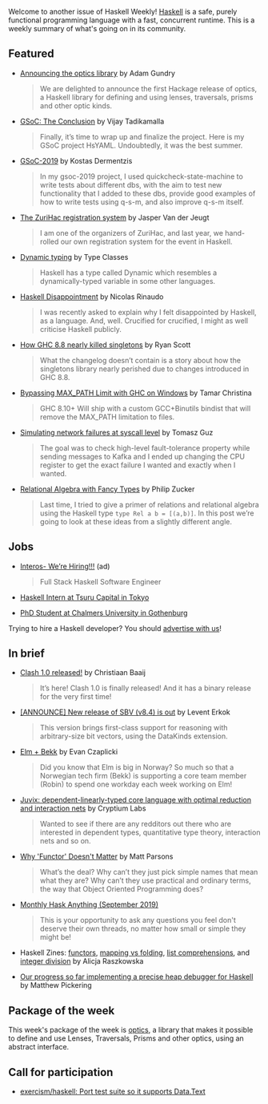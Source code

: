 Welcome to another issue of Haskell Weekly!
[Haskell](https://www.haskell.org) is a safe, purely functional programming language with a fast, concurrent runtime.
This is a weekly summary of what's going on in its community.

## Featured

-   [Announcing the optics library](https://well-typed.com/blog/2019/09/announcing-the-optics-library/) by Adam Gundry
    > We are delighted to announce the first Hackage release of optics, a Haskell library for defining and using lenses, traversals, prisms and other optic kinds.

-   [GSoC: The Conclusion](https://vijayphoenix.github.io/blog/gsoc-the-conclusion/) by Vijay Tadikamalla
    > Finally, it’s time to wrap up and finalize the project. Here is my GSoC project HsYAML. Undoubtedly, it was the best summer.

-   [GSoC-2019](https://github.com/kderme/gsoc/blob/6f644e801e388af891bacbd28d5386b5d5e16bb3/blog/meta-blog.md) by Kostas Dermentzis
    > In my gsoc-2019 project, I used quickcheck-state-machine to write tests about different dbs, with the aim to test new functionality that I added to these dbs, provide good examples of how to write tests using q-s-m, and also improve q-s-m itself.

-   [The ZuriHac registration system](https://jaspervdj.be/posts/2019-09-03-zureg.html) by Jasper Van der Jeugt
    > I am one of the organizers of ZuriHac, and last year, we hand-rolled our own registration system for the event in Haskell.

-   [Dynamic typing](https://typeclasses.com/phrasebook/dynamic) by Type Classes
    > Haskell has a type called Dynamic which resembles a dynamically-typed variable in some other languages.

-   [Haskell Disappointment](https://gist.github.com/nrinaudo/b02d0d17f62b6babea60cb0b52ded287) by Nicolas Rinaudo
    > I was recently asked to explain why I felt disappointed by Haskell, as a language. And, well. Crucified for crucified, I might as well criticise Haskell publicly.

-   [How GHC 8.8 nearly killed singletons](https://ryanglscott.github.io/2019/08/29/how-ghc-8-8-nearly-killed-singletons/) by Ryan Scott
    > What the changelog doesn’t contain is a story about how the singletons library nearly perished due to changes introduced in GHC 8.8.

-   [Bypassing MAX_PATH Limit with GHC on Windows](https://hub.zhox.com/posts/bypassing-max_path-limit-on-windows/) by Tamar Christina
    > GHC 8.10+ Will ship with a custom GCC+Binutils bindist that will remove the MAX_PATH limitation to files.

-   [Simulating network failures at syscall level](https://tgrez.github.io/posts/2019-09-04-simulate-network-failures.html) by Tomasz Guz
    > The goal was to check high-level fault-tolerance property while sending messages to Kafka and I ended up changing the CPU register to get the exact failure I wanted and exactly when I wanted.

-   [Relational Algebra with Fancy Types](http://www.philipzucker.com/relational-algebra-with-fancy-types/) by Philip Zucker
    > Last time, I tried to give a primer of relations and relational algebra using the Haskell type `type Rel a b = [(a,b)]`. In this post we’re going to look at these ideas from a slightly different angle.

## Jobs

-   [Interos- We’re Hiring!!!](https://interos.applicantpro.com/jobs/986650.html) (ad)
    > Full Stack Haskell Software Engineer

-   [Haskell Intern at Tsuru Capital in Tokyo](https://www.tsurucapital.com/en/)

-   [PhD Student at Chalmers University in Gothenburg](https://www.chalmers.se/en/about-chalmers/Working-at-Chalmers/Vacancies/Pages/default.aspx?rmpage=job&rmjob=7798)

Trying to hire a Haskell developer?
You should [advertise with us](https://haskellweekly.news/advertising.html)!

## In brief

-   [Clash 1.0 released!](https://clash-lang.org/news/02-clash10/) by Christiaan Baaij
    > It’s here! Clash 1.0 is finally released! And it has a binary release for the very first time!

-   [[ANNOUNCE] New release of SBV (v8.4) is out](https://np.reddit.com/r/haskell/comments/cy01lz/announce_new_release_of_sbv_v84_is_out/) by Levent Erkok
    > This version brings first-class support for reasoning with arbitrary-size bit vectors, using the DataKinds extension.

-   [Elm + Bekk](https://elm-lang.org/news/elm-and-bekk) by Evan Czaplicki
    > Did you know that Elm is big in Norway? So much so that a Norwegian tech firm (Bekk) is supporting a core team member (Robin) to spend one workday each week working on Elm!

-   [Juvix: dependent-linearly-typed core language with optimal reduction and interaction nets](https://np.reddit.com/r/haskell/comments/czierr/juvix_dependentlinearlytyped_core_language_with/) by Cryptium Labs
    > Wanted to see if there are any redditors out there who are interested in dependent types, quantitative type theory, interaction nets and so on.

-   [Why 'Functor' Doesn't Matter](https://www.parsonsmatt.org/2019/08/30/why_functor_doesnt_matter.html) by Matt Parsons
    > What’s the deal? Why can’t they just pick simple names that mean what they are? Why can’t they use practical and ordinary terms, the way that Object Oriented Programming does?

-   [Monthly Hask Anything (September 2019)](https://np.reddit.com/r/haskell/comments/cxxsyz/monthly_hask_anything_september_2019/)
    > This is your opportunity to ask any questions you feel don't deserve their own threads, no matter how small or simple they might be!

-   Haskell Zines: [functors](https://alicja.dev/zines/haskell_functors), [mapping vs folding](https://alicja.dev/zines/haskell_mapping_vs_folding), [list comprehensions](https://alicja.dev/zines/haskell_list_comprehensions), and [integer division](https://alicja.dev/zines/haskell_division) by Alicja Raszkowska

-   [Our progress so far implementing a precise heap debugger for Haskell](https://www.youtube.com/watch?v=IW2VoSdl1GM) by Matthew Pickering

## Package of the week

This week's package of the week is [optics](https://hackage.haskell.org/package/optics-0.1), a library that makes it possible to define and use Lenses, Traversals, Prisms and other optics, using an abstract interface.

## Call for participation

-   [exercism/haskell: Port test suite so it supports Data.Text](https://github.com/exercism/haskell/issues/841)
